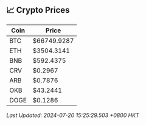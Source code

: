## 📈 Crypto Prices

| Coin | Price |
| ---- | ----- |
| BTC | $66749.9287 |
| ETH | $3504.3141 |
| BNB | $592.4375 |
| CRV | $0.2967 |
| ARB | $0.7876 |
| OKB | $43.2441 |
| DOGE | $0.1286 |

_Last Updated: 2024-07-20 15:25:29.503 +0800 HKT_
